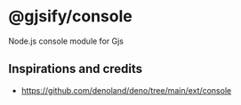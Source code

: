 # @gjsify/console

Node.js console module for Gjs

## Inspirations and credits
- https://github.com/denoland/deno/tree/main/ext/console